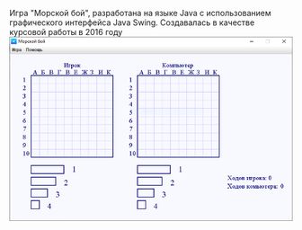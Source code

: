 Игра "Морской бой", разработана на языке Java с использованием графического интерфейса Java Swing. 
Создавалась в качестве курсовой работы в 2016 году
![screenshot](src/image/seabattle.PNG)
